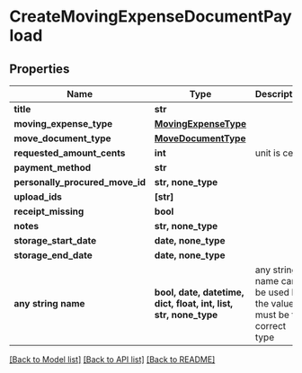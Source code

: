 # CreateMovingExpenseDocumentPayload


## Properties
Name | Type | Description | Notes
------------ | ------------- | ------------- | -------------
**title** | **str** |  | 
**moving_expense_type** | [**MovingExpenseType**](MovingExpenseType.md) |  | 
**move_document_type** | [**MoveDocumentType**](MoveDocumentType.md) |  | 
**requested_amount_cents** | **int** | unit is cents | 
**payment_method** | **str** |  | 
**personally_procured_move_id** | **str, none_type** |  | [optional] 
**upload_ids** | **[str]** |  | [optional] 
**receipt_missing** | **bool** |  | [optional] 
**notes** | **str, none_type** |  | [optional] 
**storage_start_date** | **date, none_type** |  | [optional] 
**storage_end_date** | **date, none_type** |  | [optional] 
**any string name** | **bool, date, datetime, dict, float, int, list, str, none_type** | any string name can be used but the value must be the correct type | [optional]

[[Back to Model list]](../README.md#documentation-for-models) [[Back to API list]](../README.md#documentation-for-api-endpoints) [[Back to README]](../README.md)


